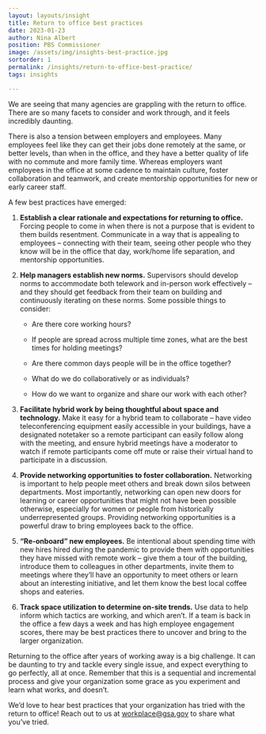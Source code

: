 ```yaml
---
layout: layouts/insight
title: Return to office best practices
date: 2023-01-23
author: Nina Albert
position: PBS Commissioner
image: /assets/img/insights-best-practice.jpg
sortorder: 1
permalink: /insights/return-to-office-best-practice/
tags: insights

---
```



We are seeing that many agencies are grappling with the return to office. There are so many facets to consider and work through, and it feels incredibly daunting.

There is also a tension between employers and employees. Many employees feel like they can get their jobs done remotely at the same, or better levels, than when in the office, and they have a better quality of life with no commute and more family time. Whereas employers want employees in the office at some cadence to maintain culture, foster collaboration and teamwork, and create mentorship opportunities for new or early career staff.

A few best practices have emerged:

1. **Establish a clear rationale and expectations for returning to office.** Forcing people to come in when there is not a purpose that is evident to them builds resentment. Communicate in a way that is appealing to employees – connecting with their team, seeing other people who they know will be in the office that day, work/home life separation, and mentorship opportunities.

2. **Help managers establish new norms.** Supervisors should develop norms to accommodate both telework and in-person work effectively – and they should get feedback from their team on building and continuously iterating on these norms. Some possible things to consider:

    * Are there core working hours?

    * If people are spread across multiple time zones, what are the best times for holding meetings?

    * Are there common days people will be in the office together?

    * What do we do collaboratively or as individuals?

    * How do we want to organize and share our work with each other?

3. **Facilitate hybrid work by being thoughtful about space and technology.** Make it easy for a hybrid team to collaborate – have video teleconferencing equipment easily accessible in your buildings, have a designated notetaker so a remote participant can easily follow along with the meeting, and ensure hybrid meetings have a moderator to watch if remote participants come off mute or raise their virtual hand to participate in a discussion.

4. **Provide networking opportunities to foster collaboration.** Networking is important to help people meet others and break down silos between departments. Most importantly, networking can open new doors for learning or career opportunities that might not have been possible otherwise, especially for women or people from historically underrepresented groups. Providing networking opportunities is a powerful draw to bring employees back to the office.

5. **“Re-onboard” new employees.** Be intentional about spending time with new hires hired during the pandemic to provide them with opportunities they have missed with remote work – give them a tour of the building, introduce them to colleagues in other departments, invite them to meetings where they’ll have an opportunity to meet others or learn about an interesting initiative, and let them know the best local coffee shops and eateries.

6. **Track space utilization to determine on-site trends.** Use data to help inform which tactics are working, and which aren’t. If a team is back in the office a few days a week and has high employee engagement scores, there may be best practices there to uncover and bring to the larger organization.

Returning to the office after years of working away is a big challenge. It can be daunting to try and tackle every single issue, and expect everything to go perfectly, all at once. Remember that this is a sequential and incremental process and give your organization some grace as you experiment and learn what works, and doesn’t.

We’d love to hear best practices that your organization has tried with the return to office! Reach out to us at <a href="mailto:workplace@gsa.gov">workplace@gsa.gov</a> to share what you’ve tried.